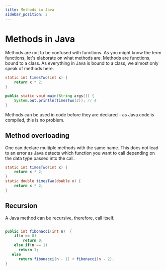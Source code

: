 ```yaml
---
title: Methods in Java
sidebar_position: 2
---
```


# Methods in Java

Methods are not to be confused with functions.
As you might know the term functions, let's elaborate on what methods are.
Methods are functions, bound to a class.
As everything in Java is bound to a class, we almost only speak of methods here.

```java
static int timesTwo(int x) {
    return x * 2;
}

public static void main(String args[]) {
    System.out.println(timesTwo(2)); // 4
}
```

Methods can be used in code before they are declared - as Java code is compiled, this is no problem.

## Method overloading

One can declare multiple methods with the same name. This does not lead to an error as Java detects which function you want to call depending on the data type passed into the call.

```java
static int timesTwo(int x) {
    return x * 2;
}
static double timesTwo(double x) {
    return x * 2;
}
```

## Recursion

A Java method can be recursive, therefore, call itself.

```java

public int fibonacci(int n)  {
    if(n == 0)
        return 0;
    else if(n == 1)
      return 1;
   else
      return fibonacci(n - 1) + fibonacci(n - 2);
}
```
